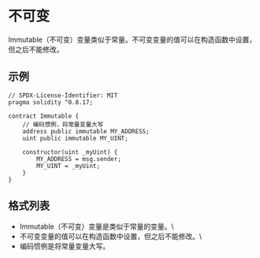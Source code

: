 # 不可变

Immutable（不可变）变量类似于常量。不可变变量的值可以在构造函数中设置，但之后不能修改。

## 示例

```Solidity
// SPDX-License-Identifier: MIT
pragma solidity ^0.8.17;

contract Immutable {
    // 编码惯例，将常量变量大写
    address public immutable MY_ADDRESS;
    uint public immutable MY_UINT;

    constructor(uint _myUint) {
        MY_ADDRESS = msg.sender;
        MY_UINT = _myUint;
    }
}
```

## 格式列表
- Immutable（不可变）变量是类似于常量的变量。\
- 不可变变量的值可以在构造函数中设置，但之后不能修改。\
- 编码惯例是将常量变量大写。





